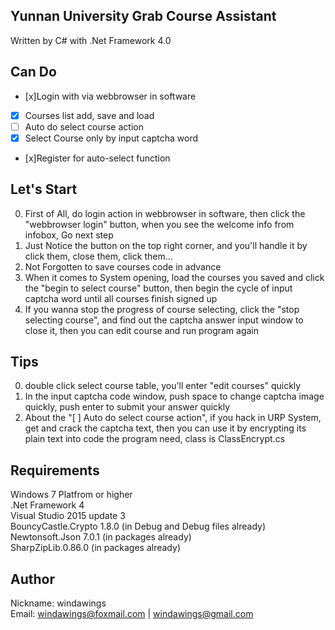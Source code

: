Yunnan University Grab Course Assistant
---
Written by C# with .Net Framework 4.0</br>

Can Do
---
- [x]Login with via webbrowser in software</br>
- [x] Courses list add, save and load</br>
- [ ] Auto do select course action</br>
- [x] Select Course only by input captcha word</br>
- [x]Register for auto-select function</br>

Let's Start
---
0. First of All, do login action in webbrowser in software, then click the "webbrowser login" button, when you see the welcome info from infobox, Go next step</br>
1. Just Notice the button on the top right corner, and you'll handle it by click them, close them, click them...</br>
2. Not Forgotten to save courses code in advance</br>
3. When it comes to System opening, load the courses you saved and click the "begin to select course" button, then begin the cycle of input captcha word until all courses finish signed up
4. If you wanna stop the progress of course selecting, click the "stop selecting course", and find out the captcha answer input window to close it, then you can edit course and run program again

Tips
---
0. double click select course table, you'll enter "edit courses" quickly</br>
1. In the input captcha code window, push space to change captcha image quickly, push enter to submit your answer quickly</b>
2. About the "[ ] Auto do select course action", if you hack in URP System, get and crack the captcha text, then you can use it by encrypting its plain text into code the program need, class is ClassEncrypt.cs</br>

Requirements
---
Windows 7 Platfrom or higher</br>
.Net Framework 4</br>
Visual Studio 2015 update 3</br>
BouncyCastle.Crypto 1.8.0 (in Debug and Debug files already)</br>
Newtonsoft.Json 7.0.1 (in packages already)</br>
SharpZipLib.0.86.0 (in packages already)</br>

Author
---
Nickname: windawings</br>
Email: windawings@foxmail.com | windawings@gmail.com
